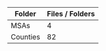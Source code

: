 | Folder   |   Files / Folders |
|----------|-------------------|
| MSAs     |                 4 |
| Counties |                82 |